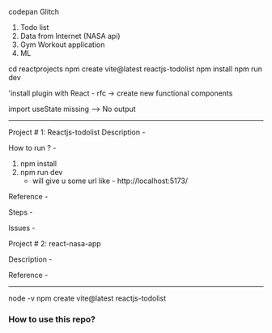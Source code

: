 codepan 
Glitch

1. Todo list 
2. Data from Internet (NASA api)
3. Gym Workout application 
4. ML 

cd reactprojects
npm create vite@latest reactjs-todolist
npm install
npm run dev

'install plugin with React - 
rfc -> create new functional components


import useState missing --> No output 

****


Project # 1: Reactjs-todolist 
Description - 


How to run ? - 
1. npm install 
2. npm run dev 
    - will give u some url like - http://localhost:5173/ 

Reference - 

Steps - 



Issues - 

Project # 2: react-nasa-app 

Description - 



Reference - 


***

node -v 
npm create vite@latest reactjs-todolist



### How to use this repo? 


